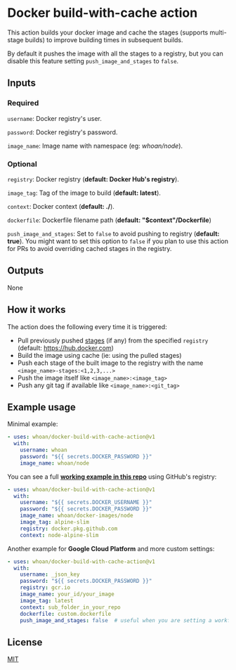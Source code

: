 # Docker build-with-cache action

This action builds your docker image and cache the stages (supports multi-stage builds) to improve building times in subsequent builds.

By default it pushes the image with all the stages to a registry, but you can disable this feature setting `push_image_and_stages` to `false`.

## Inputs

### Required

`username`: Docker registry's user.

`password`: Docker registry's password.

`image_name`: Image name with namespace (eg: *whoan/node*).

### Optional

`registry`: Docker registry (**default: Docker Hub's registry**).

`image_tag`: Tag of the image to build (**default: latest**).

`context`: Docker context (**default: ./**).

`dockerfile`: Dockerfile filename path (**default: "$context"/Dockerfile**)

`push_image_and_stages`: Set to `false` to avoid pushing to registry (**default: true**). You might want to set this option to `false` if you plan to use this action for PRs to avoid overriding cached stages in the registry.

## Outputs

None

## How it works

The action does the following every time it is triggered:

- Pull previously pushed [stages](https://docs.docker.com/develop/develop-images/multistage-build/) (if any) from the specified `registry` (default: https://hub.docker.com)
- Build the image using cache (ie: using the pulled stages)
- Push each stage of the built image to the registry with the name `<image_name>-stages:<1,2,3,...>`
- Push the image itself like `<image_name>:<image_tag>`
- Push any git tag if available like `<image_name>:<git_tag>`

## Example usage

Minimal example:

```yml
- uses: whoan/docker-build-with-cache-action@v1
  with:
    username: whoan
    password: "${{ secrets.DOCKER_PASSWORD }}"
    image_name: whoan/node
```

You can see a full **[working example in this repo](https://github.com/whoan/docker-images/blob/master/.github/workflows/node-alpine-slim.yml)** using GitHub's registry:

```yml
- uses: whoan/docker-build-with-cache-action@v1
  with:
    username: "${{ secrets.DOCKER_USERNAME }}"
    password: "${{ secrets.DOCKER_PASSWORD }}"
    image_name: whoan/docker-images/node
    image_tag: alpine-slim
    registry: docker.pkg.github.com
    context: node-alpine-slim
```

Another example for **Google Cloud Platform** and more custom settings:

```yml
- uses: whoan/docker-build-with-cache-action@v1
  with:
    username: _json_key
    password: "${{ secrets.DOCKER_PASSWORD }}"
    registry: gcr.io
    image_name: your_id/your_image
    image_tag: latest
    context: sub_folder_in_your_repo
    dockerfile: custom.dockerfile
    push_image_and_stages: false  # useful when you are setting a workflow to run on PRs
```

## License

[MIT](https://github.com/whoan/docker-build-with-cache-action/blob/master/LICENSE)

